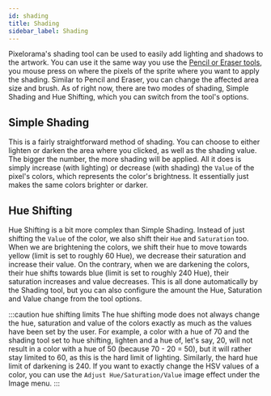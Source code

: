 ```yaml
---
id: shading
title: Shading
sidebar_label: Shading
---
```


Pixelorama's shading tool can be used to easily add lighting and shadows to the artwork. You can use it the same way you use the [Pencil or Eraser tools](drawing), you mouse press on where the pixels of the sprite where you want to apply the shading. Similar to Pencil and Eraser, you can change the affected area size and brush. As of right now, there are two modes of shading, Simple Shading and Hue Shifting, which you can switch from the tool's options.

## Simple Shading
This is a fairly straightforward method of shading. You can choose to either lighten or darken the area where you clicked, as well as the shading value. The bigger the number, the more shading will be applied. All it does is simply increase (with lighting) or decrease (with shading) the `Value` of the pixel's colors, which represents the color's brightness. It essentially just makes the same colors brighter or darker.

## Hue Shifting
Hue Shifting is a bit more complex than Simple Shading. Instead of just shifting the `Value` of the color, we also shift their `Hue` and `Saturation` too. When we are brightening the colors, we shift their hue to move towards yellow (limit is set to roughly 60 Hue), we decrease their saturation and increase their value. On the contrary, when we are darkening the colors, their hue shifts towards blue (limit is set to roughly 240 Hue), their saturation increases and value decreases. This is all done automatically by the Shading tool, but you can also configure the amount the Hue, Saturation and Value change from the tool options.

:::caution hue shifting limits
The hue shifting mode does not always change the hue, saturation and value of the colors exactly as much as the values have been set by the user. For example, a color with a hue of 70 and the shading tool set to hue shifting, lighten and a hue of, let's say, 20, will not result in a color with a hue of 50 (because 70 - 20 = 50), but it will rather stay limited to 60, as this is the hard limit of lighting. Similarly, the hard hue limit of darkening is 240. If you want to exactly change the HSV values of a color, you can use the `Adjust Hue/Saturation/Value` image effect under the Image menu.
:::

